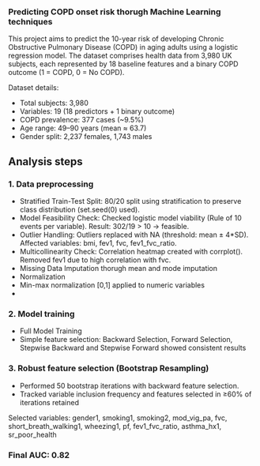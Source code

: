 ### Predicting COPD onset risk thorugh Machine Learning techniques

This project aims to predict the 10-year risk of developing Chronic Obstructive Pulmonary Disease (COPD) in aging adults using a logistic regression model. The dataset comprises health data from 3,980 UK subjects, each represented by 18 baseline features and a binary COPD outcome (1 = COPD, 0 = No COPD).

Dataset details: 
- Total subjects: 3,980
- Variables: 19 (18 predictors + 1 binary outcome)
- COPD prevalence: 377 cases (~9.5%)
- Age range: 49–90 years (mean ≈ 63.7)
- Gender split: 2,237 females, 1,743 males

## Analysis steps
### 1. Data preprocessing
  - Stratified Train-Test Split: 80/20 split using stratification to preserve class distribution (set.seed(0) used).
  - Model Feasibility Check: Checked logistic model viability (Rule of 10 events per variable). Result: 302/19 > 10 → feasible.
  - Outlier Handling: Outliers replaced with NA (threshold: mean ± 4*SD). Affected variables: bmi, fev1, fvc, fev1_fvc_ratio.
  - Multicollinearity Check: Correlation heatmap created with corrplot(). Removed fev1 due to high correlation with fvc.
  - Missing Data Imputation thorugh mean and mode imputation
  - Normalization
  - Min-max normalization [0,1] applied to numeric variables
  - 
### 2. Model training
  - Full Model Training
  - Simple feature selection: Backward Selection, Forward Selection, Stepwise Backward and Stepwise Forward showed consistent results

### 3. Robust feature selection (Bootstrap Resampling)
- Performed 50 bootstrap iterations with backward feature selection.
- Tracked variable inclusion frequency and features selected in ≥60% of iterations retained

Selected variables: gender1, smoking1, smoking2, mod_vig_pa, fvc, short_breath_walking1, wheezing1, pf, fev1_fvc_ratio, asthma_hx1, sr_poor_health

### Final AUC: 0.82




